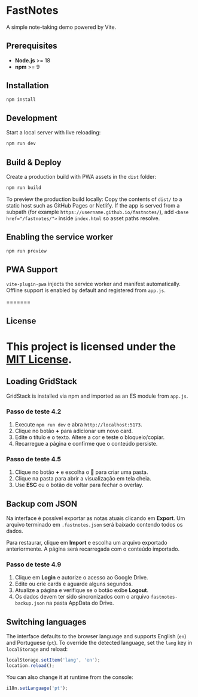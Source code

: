# FastNotes

A simple note-taking demo powered by Vite.

## Prerequisites

- **Node.js** >= 18
- **npm** >= 9

## Installation

```bash
npm install
```

## Development

Start a local server with live reloading:

```bash
npm run dev
```

## Build & Deploy

Create a production build with PWA assets in the `dist` folder:

```bash
npm run build
```


To preview the production build locally:
Copy the contents of `dist/` to a static host such as GitHub Pages or Netlify.
If the app is served from a subpath (for example
`https://username.github.io/fastnotes/`), add
`<base href="/fastnotes/">` inside `index.html` so asset paths resolve.

## Enabling the service worker

```bash
npm run preview
```


## PWA Support

`vite-plugin-pwa` injects the service worker and manifest automatically.
Offline support is enabled by default and registered from `app.js`.

=======


## License

This project is licensed under the [MIT License](LICENSE).
=======

## Loading GridStack

GridStack is installed via npm and imported as an ES module from `app.js`.

### Passo de teste 4.2

1. Execute `npm run dev` e abra `http://localhost:5173`.
2. Clique no botão **+** para adicionar um novo card.
3. Edite o título e o texto. Altere a cor e teste o bloqueio/copiar.
4. Recarregue a página e confirme que o conteúdo persiste.


### Passo de teste 4.5

1. Clique no botão **+** e escolha o 📁 para criar uma pasta.
2. Clique na pasta para abrir a visualização em tela cheia.
3. Use **ESC** ou o botão de voltar para fechar o overlay.

## Backup com JSON

Na interface é possível exportar as notas atuais clicando em **Export**. Um arquivo
terminado em `.fastnotes.json` será baixado contendo todos os dados.

Para restaurar, clique em **Import** e escolha um arquivo exportado
anteriormente. A página será recarregada com o conteúdo importado.


### Passo de teste 4.9

1. Clique em **Login** e autorize o acesso ao Google Drive.
2. Edite ou crie cards e aguarde alguns segundos.
3. Atualize a página e verifique se o botão exibe **Logout**.
4. Os dados devem ter sido sincronizados com o arquivo `fastnotes-backup.json` na pasta AppData do Drive.

## Switching languages

The interface defaults to the browser language and supports English (`en`) and Portuguese (`pt`).
To override the detected language, set the `lang` key in `localStorage` and reload:

```js
localStorage.setItem('lang', 'en');
location.reload();
```

You can also change it at runtime from the console:

```js
i18n.setLanguage('pt');
```



